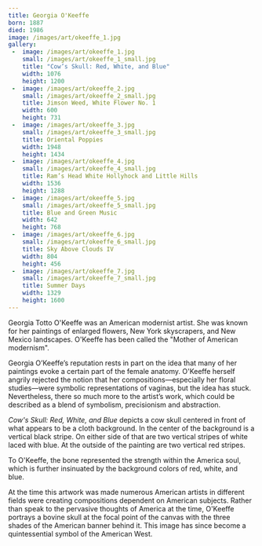 ```yaml
---
title: Georgia O'Keeffe
born: 1887
died: 1986
image: /images/art/okeeffe_1.jpg
gallery:
 -  image: /images/art/okeeffe_1.jpg
    small: /images/art/okeeffe_1_small.jpg
    title: "Cow’s Skull: Red, White, and Blue"
    width: 1076
    height: 1200
 -  image: /images/art/okeeffe_2.jpg
    small: /images/art/okeeffe_2_small.jpg
    title: Jimson Weed, White Flower No. 1
    width: 600
    height: 731
 -  image: /images/art/okeeffe_3.jpg
    small: /images/art/okeeffe_3_small.jpg
    title: Oriental Poppies
    width: 1948
    height: 1434
 -  image: /images/art/okeeffe_4.jpg
    small: /images/art/okeeffe_4_small.jpg
    title: Ram’s Head White Hollyhock and Little Hills
    width: 1536
    height: 1288
 -  image: /images/art/okeeffe_5.jpg
    small: /images/art/okeeffe_5_small.jpg
    title: Blue and Green Music
    width: 642
    height: 768
 -  image: /images/art/okeeffe_6.jpg
    small: /images/art/okeeffe_6_small.jpg
    title: Sky Above Clouds IV
    width: 804
    height: 456
 -  image: /images/art/okeeffe_7.jpg
    small: /images/art/okeeffe_7_small.jpg
    title: Summer Days
    width: 1329
    height: 1600
---
```


Georgia Totto O'Keeffe was an American modernist artist. She was known for her
paintings of enlarged flowers, New York skyscrapers, and New Mexico landscapes.
O'Keeffe has been called the "Mother of American modernism".

Georgia O’Keeffe’s reputation rests in part on the idea that many of her
paintings evoke a certain part of the female anatomy. O'Keeffe herself angrily
rejected the notion that her compositions—especially her floral studies—were
symbolic representations of vaginas, but the idea has stuck. Nevertheless,
there so much more to the artist’s work, which could be described as a blend of
symbolism, precisionism and abstraction.

_Cow's Skull: Red, White, and Blue_ depicts a cow skull centered in front of
what appears to be a cloth background. In the center of the background is a
vertical black stripe. On either side of that are two vertical stripes of white
laced with blue. At the outside of the painting are two vertical red stripes. 

To O'Keeffe, the bone represented the strength within the America soul, which
is further insinuated by the background colors of red, white, and blue. 

At the time this artwork was made numerous American artists in different fields
were creating compositions dependent on American subjects. Rather than speak to
the pervasive thoughts of America at the time, O'Keeffe portrays a bovine skull
at the focal point of the canvas with the three shades of the American banner
behind it. This image has since become a quintessential symbol of the American
West.

